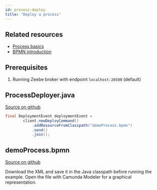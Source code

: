 ```yaml
---
id: process-deploy
title: "Deploy a process"
---
```


## Related resources

- [Process basics](/product-manuals/concepts/processes.md)
- [BPMN introduction](/reference/bpmn-processes/bpmn-primer.md)

## Prerequisites

1. Running Zeebe broker with endpoint `localhost:26500` (default)

## ProcessDeployer.java

[Source on github](https://github.com/camunda-cloud/zeebe/tree/develop/samples/src/main/java/io/camunda/zeebe/example/process/ProcessDeployer.java)

```java
final DeploymentEvent deploymentEvent =
        client.newDeployCommand()
            .addResourceFromClasspath("demoProcess.bpmn")
            .send()
            .join();
```

## demoProcess.bpmn

[Source on github](https://github.com/camunda-cloud/zeebe/tree/develop/samples/src/main/resources/demoProcess.bpmn)

Download the XML and save it in the Java classpath before running the example. Open the file with Camunda Modeler for a graphical representation.

<!--
```xml
{{#include ../../../../samples/src/main/resources/demoProcess.bpmn}}
```
-->
